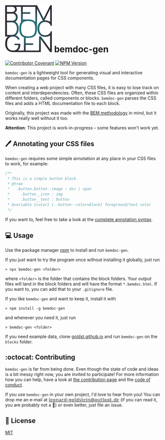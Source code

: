 # ![(logo)](logo.svg) bemdoc-gen
[![Contributor Covenant](https://img.shields.io/badge/Contributor%20Covenant-v2.0%20adopted-ff69b4.svg)](code_of_conduct.md) [![NPM Version](https://img.shields.io/npm/v/bemdoc-gen.svg)](https://www.npmjs.com/package/bemdoc-gen)

`bemdoc-gen` is a lightweight tool for generating visual and interactive documentation pages for CSS components.

When creating a web project with many CSS files, it is easy to lose track on content and interdependencies. Often, these CSS files are organized within different folders, called components or blocks. `bemdoc-gen` parses the CSS files and adds a HTML documentation file to each block.

Originally, this project was made with the [BEM methodology](http://getbem.com/) in mind, but it works really well without it too.

**Attention**: This project is work-in-progress – some features won't work yet.

## :pen: Annotating your CSS files
`bemdoc-gen` requires some simple annotation at any place in your CSS files to work, for example:
```css
/**
 * This is a simple button block.
 * @tree
 *   .button.botton--image : div | span
 *     .button__icon : img
 *     .button__text : button
 * @variable {color} [--button--color=black] foreground/text color
 */
```
If you want to, feel free to take a look at the [complete annotation syntax](/annotation.md).

## :computer: Usage
Use the package manager [npm](https://www.npmjs.com/get-npm) to install and run `bemdoc-gen`.

If you just want to try the program once without installing it globally, just run
```
> npx bemdoc-gen <folder>
```
where `<folder>` is the folder that contains the block folders. Your output files will land in the block folders and will have the format `*.bemdoc.html`. If you want to, you can add that to your `.gitignore` file.

If you like `bemdoc-gen` and want to keep it, install it with
```
> npm install -g bemdoc-gen
```
and whenever you need it, just run
```
> bemdoc-gen <folder>
```

If you need example data, clone [goldst.github.io](https://github.com/goldst/goldst.github.io) and run `bemdoc-gen` on the `blocks` folder.

## :octocat: Contributing
`bemdoc-gen` is far from being done. Even though the state of code and ideas is a bit messy right now, you are invited to participate! For more information how you can help, have a look at [the contribution page](/CONTRIBUTING.md) and the [code of conduct](/CODE_OF_CONDUCT.md).

If you use `bemdoc-gen` in your own project, I'd love to hear from you! You can drop me an e-mail at 𝕝𝕖𝕠𝕟𝕒𝕣𝕕-𝕘𝕠𝕝𝕕𝕤𝕥𝕖𝕚𝕟@𝕠𝕦𝕥𝕝𝕠𝕠𝕜.𝕕𝕖 (if you can read it, you are probably not a :robot:) or even better, just file an issue.

## :page_with_curl: License
[MIT](/LICENSE)